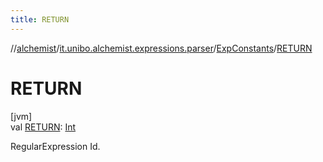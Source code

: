 ```yaml
---
title: RETURN
---
```

//[alchemist](../../../index.html)/[it.unibo.alchemist.expressions.parser](../index.html)/[ExpConstants](index.html)/[RETURN](-r-e-t-u-r-n.html)



# RETURN



[jvm]\
val [RETURN](-r-e-t-u-r-n.html): [Int](https://kotlinlang.org/api/latest/jvm/stdlib/kotlin/-int/index.html)



RegularExpression Id.





